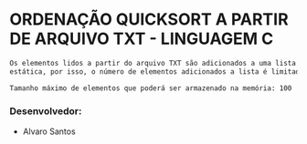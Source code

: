 # ORDENAÇÃO QUICKSORT A PARTIR DE ARQUIVO TXT - LINGUAGEM C

```sh
Os elementos lidos a partir do arquivo TXT são adicionados a uma lista sequencial
estática, por isso, o número de elementos adicionados a lista é limitado.

Tamanho máximo de elementos que poderá ser armazenado na memória: 100
```

### Desenvolvedor:

* Alvaro Santos
